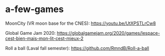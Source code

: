 # a-few-games

MoonCity (VR moon base for the CNES): https://youtu.be/UtXPSTLrCw8

Global Game Jam 2020: https://globalgamejam.org/2020/games/lespace-cest-bien-mais-mon-lit-cest-mieux-2

Roll a ball (Laval fall semester): https://github.com/RmndB/Roll-a-ball
